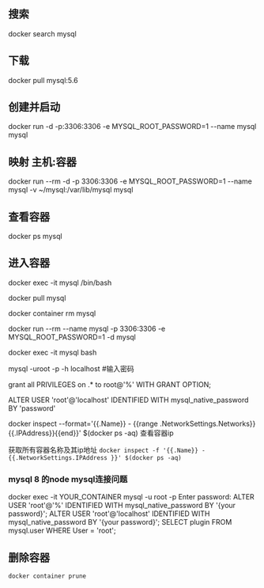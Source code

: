 ## 搜索
docker search mysql

## 下载
docker pull mysql:5.6

## 创建并启动
docker run -d -p:3306:3306 -e MYSQL_ROOT_PASSWORD=1 --name mysql mysql

## 映射 主机:容器
docker run --rm -d -p 3306:3306 -e MYSQL_ROOT_PASSWORD=1 --name mysql -v ~/mysql:/var/lib/mysql mysql

## 查看容器
docker ps mysql

## 进入容器
docker exec -it mysql /bin/bash


docker pull mysql

docker container rm mysql

docker run --rm --name mysql -p 3306:3306 -e MYSQL_ROOT_PASSWORD=1 -d mysql

docker exec -it mysql bash

mysql -uroot -p -h localhost #输入密码

grant all PRIVILEGES on .* to root@'%' WITH GRANT OPTION;

ALTER USER 'root'@'localhost' IDENTIFIED WITH mysql_native_password BY 'password'

docker inspect --format='{{.Name}} - {{range .NetworkSettings.Networks}}{{.IPAddress}}{{end}}' $(docker ps -aq)
查看容器ip

获取所有容器名称及其ip地址
`docker inspect -f '{{.Name}} - {{.NetworkSettings.IPAddress }}' $(docker ps -aq)`

### mysql 8 的node mysql连接问题
docker exec -it YOUR_CONTAINER mysql -u root -p
Enter password:
ALTER USER 'root'@'%' IDENTIFIED WITH mysql_native_password BY '{your password}';
ALTER USER 'root'@'localhost' IDENTIFIED WITH mysql_native_password BY '{your password}';
SELECT plugin FROM mysql.user WHERE User = 'root';


## 删除容器
`docker container prune`